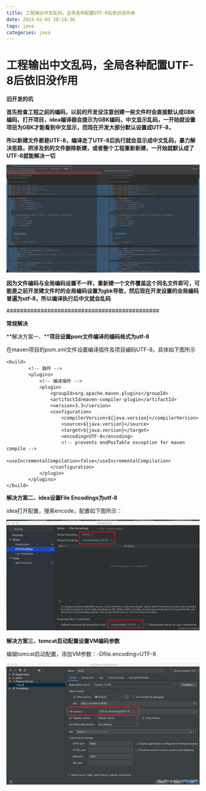 ```yaml
---
title: 工程输出中文乱码，全局各种配置UTF-8后依旧没作用
date: 2023-02-01 20:14:36
tags: java
categories: java
---
```


# 工程输出中文乱码，全局各种配置UTF-8后依旧没作用

<!-- more -->

**旧开发的坑**

**首先检查工程之前的编码，以前的开发没注意创建一些文件时会直接默认成GBK编码，打开项目，idea编译器会提示为GBK编码，中文显示乱码，一开始就设置项目为GBK才能看到中文显示，而现在开发大部分默认设置成UTF-8，**

**所以新建文件都是UTF-8，编译走了UTF-8后执行就会显示成中文乱码，暴力解决思路，把涉及到的文件删除新建，或者整个工程重新新建，一开始就默认成了UTF-8就能解决一切**

![img](/iamges/工程输出中文乱码，全局各种配置UTF-8后依旧没作用/1.png)

**因为文件编码与全局编码设置不一样，重新建一个文件覆盖这个同名文件即可，可能是之前开发建文件时的全局编码设置为gbk导致，然后现在开发设置的全局编码普遍为utf-8，所以编译执行后中文就会乱码**

#############################################

**常规解决**

**解决方案一、****项目设置pom文件编译的编码格式为utf-8**

在maven项目的pom.xml文件设置编译插件及项目编码<encoding>UTF-8</encoding>，具体如下图所示

```
<build>
        <!-- 插件 -->
        <plugins>
            <!-- 编译插件 -->
            <plugin>
                <groupId>org.apache.maven.plugins</groupId>
                <artifactId>maven-compiler-plugin</artifactId>
                <version>3.3</version>
                <configuration>
                    <compilerVersion>${java.version}</compilerVersion>
                    <source>${java.version}</source>
                    <target>${java.version}</target>
                    <encoding>UTF-8</encoding>
                    <!-- prevents endPosTable exception for maven compile -->
                    <useIncrementalCompilation>false</useIncrementalCompilation>
                </configuration>
            </plugin>
        </plugins>
</build>
```

**解决方案二、idea设置File Encodings为utf-8**

idea打开配置，搜索encode，配置如下图所示：

![img](/iamges/工程输出中文乱码，全局各种配置UTF-8后依旧没作用/2.png)

**解决方案三、tomcat启动配置设置VM编码参数**

编辑tomcat启动配置，添加VM参数：-Dfile.encoding=UTF-8

![img](/iamges/工程输出中文乱码，全局各种配置UTF-8后依旧没作用/3.png)

